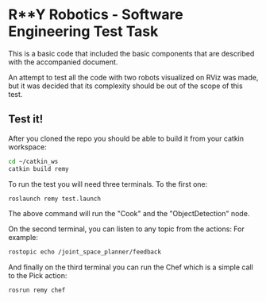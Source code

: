 #  R**Y Robotics - Software Engineering Test Task 

This is a basic code that included the basic components that are described with the accompanied document.

An attempt to test all the code with two robots visualized on RViz was made, but it was decided that its complexity should be out of the scope of this test.

## Test it!

After you cloned the repo you should be able to build it from your catkin workspace:

```bash
cd ~/catkin_ws
catkin build remy
```

To run the test you will need three terminals. To the first one:

```bash
roslaunch remy test.launch
```

The above command will run the "Cook" and the "ObjectDetection" node.

On the second terminal, you can listen to any topic from the actions: For example:

```bash
rostopic echo /joint_space_planner/feedback
```

And finally on the third terminal you can run the Chef which is a simple call to the Pick action:

```bash
rosrun remy chef
```